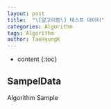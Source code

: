 ```yaml
---
layout: post
title:  "\[알고리즘\] 테스트 데이터"
categories: Algorithm
tags: Algorithm
author: TaeHyungK
---
```


* content
{:toc}

## SampelData
 Algorithm Sample